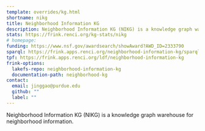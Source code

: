 ```yaml
---
template: overrides/kg.html
shortname: nikg
title: Neighborhood Information KG
description: Neighborhood Information KG (NIKG) is a knowledge graph warehouse for neighborhood information.
stats: https://frink.renci.org/kg-stats/nikg
# homepage: 
funding: https://www.nsf.gov/awardsearch/showAward?AWD_ID=2333790
sparql: https://frink.apps.renci.org/neighborhood-information-kg/sparql
tpf: https://frink.apps.renci.org/ldf/neighborhood-information-kg
frink-options:
  lakefs-repo: neighborhood-information-kg
  documentation-path: neighborhood-kg
contact:
  email: jinggao@purdue.edu  
  github: ""
  label: ""
---
```

Neighborhood Information KG (NIKG) is a knowledge graph warehouse for neighborhood information.

